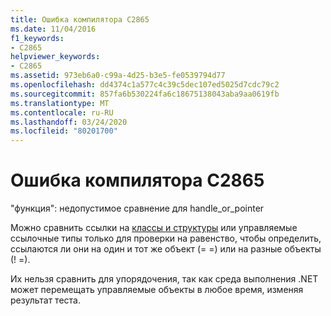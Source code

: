```yaml
---
title: Ошибка компилятора C2865
ms.date: 11/04/2016
f1_keywords:
- C2865
helpviewer_keywords:
- C2865
ms.assetid: 973eb6a0-c99a-4d25-b3e5-fe0539794d77
ms.openlocfilehash: dd4374c1a577c4c39c5dec107ed5025d7cdc79c2
ms.sourcegitcommit: 857fa6b530224fa6c18675138043aba9aa0619fb
ms.translationtype: MT
ms.contentlocale: ru-RU
ms.lasthandoff: 03/24/2020
ms.locfileid: "80201700"
---
```

# <a name="compiler-error-c2865"></a>Ошибка компилятора C2865

"функция": недопустимое сравнение для handle_or_pointer

Можно сравнить ссылки на [классы и структуры](../../extensions/classes-and-structs-cpp-component-extensions.md) или управляемые ссылочные типы только для проверки на равенство, чтобы определить, ссылаются ли они на один и тот же объект (= =) или на разные объекты (! =).

Их нельзя сравнить для упорядочения, так как среда выполнения .NET может перемещать управляемые объекты в любое время, изменяя результат теста.
